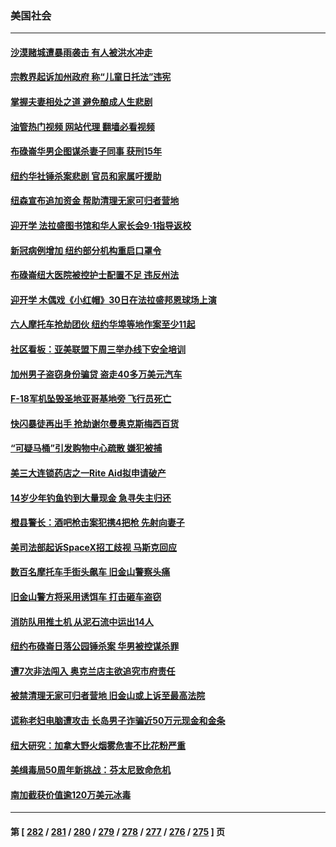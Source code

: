 ### 美国社会
---
#### [沙漠赌城遭暴雨袭击 有人被洪水冲走](../../pages/ncid1078160/n14061562.md?08262045) 
#### [宗教界起诉加州政府 称“儿童日托法”违宪](../../pages/ncid1078160/n14061546.md?08262045) 
#### [掌握夫妻相处之道 避免酿成人生悲剧](../../pages/ncid1078160/n14061452.md?08262045) 
#### [油管热门视频 网站代理 翻墙必看视频](http://138.2.39.72:81/youtube.html?epic-marker?08262045)
#### [布碌崙华男企图谋杀妻子同事 获刑15年](../../pages/ncid1078160/n14061484.md?08262045) 
#### [纽约华社锤杀案悲剧 官员和家属吁援助](../../pages/ncid1078160/n14061477.md?08262045) 
#### [纽森宣布追加资金 帮助清理无家可归者营地](../../pages/ncid1078160/n14061489.md?08262045) 
#### [迎开学 法拉盛图书馆和华人家长会9·1指导返校](../../pages/ncid1078160/n14061438.md?08262045) 
#### [新冠病例增加 纽约部分机构重启口罩令](../../pages/ncid1078160/n14061447.md?08262045) 
#### [布碌崙纽大医院被控护士配置不足 违反州法](../../pages/ncid1078160/n14061440.md?08262045) 
#### [迎开学 木偶戏《小红帽》30日在法拉盛邦恩球场上演](../../pages/ncid1078160/n14061442.md?08262045) 
#### [六人摩托车抢劫团伙 纽约华埠等地作案至少11起](../../pages/ncid1078160/n14061443.md?08262045) 
#### [社区看板：亚美联盟下周三举办线下安全培训](../../pages/ncid1078160/n14061449.md?08262045) 
#### [加州男子盗窃身份骗贷 盗走40多万美元汽车](../../pages/ncid1078160/n14061451.md?08262045) 
#### [F-18军机坠毁圣地亚哥基地旁 飞行员死亡](../../pages/ncid1078160/n14061392.md?08262045) 
#### [快闪暴徒再出手 抢劫谢尔曼奥克斯梅西百货](../../pages/ncid1078160/n14061382.md?08262045) 
#### [“可疑马桶”引发购物中心疏散 嫌犯被捕](../../pages/ncid1078160/n14061370.md?08262045) 
#### [美三大连锁药店之一Rite Aid拟申请破产](../../pages/ncid1078160/n14061289.md?08262045) 
#### [14岁少年钓鱼钓到大量现金 急寻失主归还](../../pages/ncid1078160/n14061000.md?08262045) 
#### [橙县警长：酒吧枪击案犯携4把枪 先射向妻子](../../pages/ncid1078160/n14061290.md?08262045) 
#### [美司法部起诉SpaceX招工歧视 马斯克回应](../../pages/ncid1078160/n14061244.md?08262045) 
#### [数百名摩托车手街头飙车 旧金山警察头痛](../../pages/ncid1078160/n14060996.md?08262045) 
#### [旧金山警方将采用诱饵车 打击砸车盗窃](../../pages/ncid1078160/n14060970.md?08262045) 
#### [消防队用推土机 从泥石流中运出14人](../../pages/ncid1078160/n14060962.md?08262045) 
#### [纽约布碌崙日落公园锤杀案 华男被控谋杀罪](../../pages/ncid1078160/n14060909.md?08262045) 
#### [遭7次非法闯入 奥克兰店主欲追究市府责任](../../pages/ncid1078160/n14060912.md?08262045) 
#### [被禁清理无家可归者营地 旧金山或上诉至最高法院](../../pages/ncid1078160/n14060829.md?08262045) 
#### [谎称老妇电脑遭攻击 长岛男子诈骗近50万元现金和金条](../../pages/ncid1078160/n14060898.md?08262045) 
#### [纽大研究：加拿大野火烟雾危害不比花粉严重](../../pages/ncid1078160/n14060896.md?08262045) 
#### [美缉毒局50周年新挑战：芬太尼致命危机](../../pages/ncid1078160/n14060845.md?08262045) 
#### [南加截获价值逾120万美元冰毒](../../pages/ncid1078160/n14060736.md?08262045) 

---
#### 第 [ [282](./282.md?08262045) / [281](./281.md?08262045) / [280](./280.md?08262045) / [279](./279.md?08262045) / [278](./278.md?08262045) / [277](./277.md?08262045) / [276](./276.md?08262045) / [275](./275.md?08262045) ] 页
